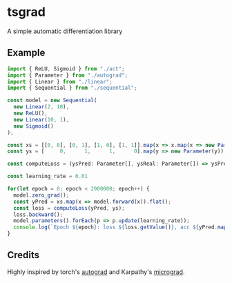 # tsgrad
A simple automatic differentiation library
## Example
```ts
import { ReLU, Sigmoid } from "./act";
import { Parameter } from "./autograd";
import { Linear } from "./linear";
import { Sequential } from "./sequential";

const model = new Sequential(
  new Linear(2, 10),
  new ReLU(),
  new Linear(10, 1),
  new Sigmoid()
);

const xs = [[0, 0], [0, 1], [1, 0], [1, 1]].map(x => x.map(x => new Parameter(x)));
const ys = [     0,      1,      1,      0].map(y => new Parameter(y));

const computeLoss = (ysPred: Parameter[], ysReal: Parameter[]) => ysPred.map((y, i) => y.sub(ysReal[i]).pow(2)).reduce((a, v) => a.add(v));

const learning_rate = 0.01

for(let epoch = 0; epoch < 2000000; epoch++) {
  model.zero_grad();
  const yPred = xs.map(x => model.forward(x)).flat();
  const loss = computeLoss(yPred, ys);
  loss.backward();
  model.parameters().forEach(p => p.update(learning_rate));
  console.log(`Epoch ${epoch}: loss ${loss.getValue()}, acc ${yPred.map(y => y.getValue()).map(y => y > 0.5 ? 1 : 0).filter((y, i) => y === ys[i].getValue()).length / ys.length}`);
}
```

## Credits
Highly inspired by torch's [autograd](https://pytorch.org/docs/stable/autograd.html) and Karpathy's [micrograd](https://github.com/karpathy/micrograd).

